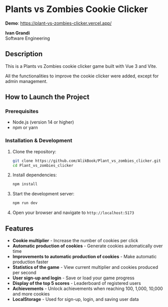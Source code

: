 # Plants vs Zombies Cookie Clicker

**Demo**: https://plant-vs-zombies-clicker.vercel.app/

**Ivan Grandi**  
Software Engineering

## Description

This is a Plants vs Zombies cookie clicker game built with Vue 3 and Vite.

All the functionalities to improve the cookie clicker were added, except for admin management.

## How to Launch the Project

### Prerequisites
- Node.js (version 14 or higher)
- npm or yarn

### Installation & Development
1. Clone the repository:
   ```bash
   git clone https://github.com/AlikBook/Plant_vs_zombies_clicker.git
   cd Plant_vs_zombies_clicker
   ```

2. Install dependencies:
   ```bash
   npm install
   ```

3. Start the development server:
   ```bash
   npm run dev
   ```

4. Open your browser and navigate to `http://localhost:5173`

## Features

- **Cookie multiplier** - Increase the number of cookies per click
- **Automatic production of cookies** - Generate cookies automatically over time
- **Improvements to automatic production of cookies** - Make automatic production faster
- **Statistics of the game** - View current multiplier and cookies produced per second
- **User sign-up and login** - Save or load your game progress
- **Display of the top 5 scores** - Leaderboard of registered users
- **Achievements** - Unlock achievements when reaching 100, 1,000, 10,000 and more cookies
- **LocalStorage** - Used for sign-up, login, and saving user data
